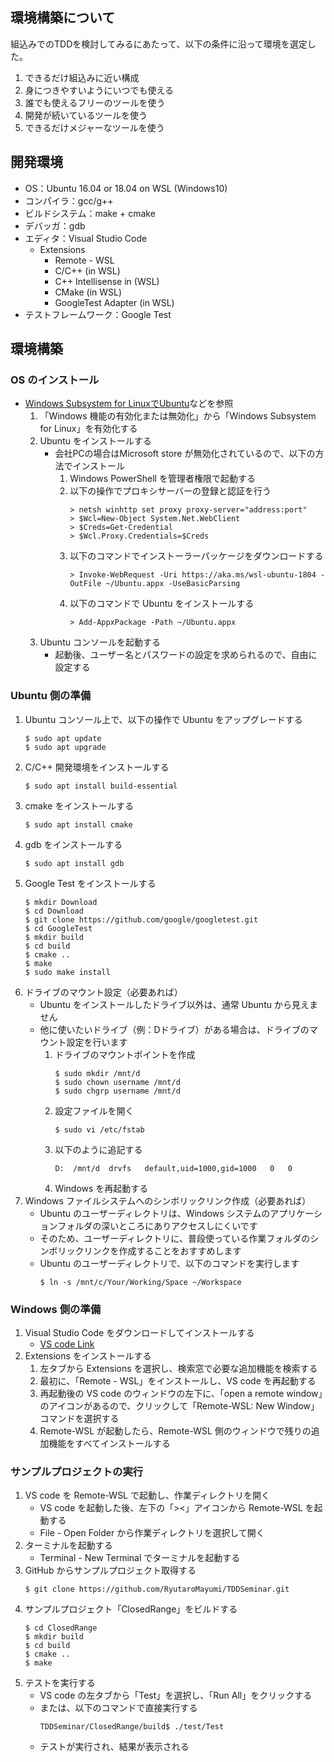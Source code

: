 ## 環境構築について
組込みでのTDDを検討してみるにあたって、以下の条件に沿って環境を選定した。
1. できるだけ組込みに近い構成
2. 身につきやすいようにいつでも使える
3. 誰でも使えるフリーのツールを使う
4. 開発が続いているツールを使う
5. できるだけメジャーなツールを使う
## 開発環境
- OS：Ubuntu 16.04 or 18.04 on WSL (Windows10)
- コンパイラ：gcc/g++
- ビルドシステム：make + cmake
- デバッガ：gdb
- エディタ：Visual Studio Code
    - Extensions
        - Remote - WSL
        - C/C++ (in WSL)
        - C++ Intellisense in (WSL)
        - CMake (in WSL)
        - GoogleTest Adapter (in WSL)
- テストフレームワーク：Google Test
## 環境構築
### OS のインストール
- [Windows Subsystem for LinuxでUbuntu](https://qiita.com/serlys/items/30f1b43deba257033342)などを参照
    1. 「Windows 機能の有効化または無効化」から「Windows Subsystem for Linux」を有効化する
    2. Ubuntu をインストールする
        - 会社PCの場合はMicrosoft store が無効化されているので、以下の方法でインストール
            1. Windows PowerShell を管理者権限で起動する
            2. 以下の操作でプロキシサーバーの登録と認証を行う
                ```
                > netsh winhttp set proxy proxy-server="address:port"
                > $Wcl=New-Object System.Net.WebClient
                > $Creds=Get-Credential
                > $Wcl.Proxy.Credentials=$Creds
                ```
            3. 以下のコマンドでインストーラーパッケージをダウンロードする
                ```
                > Invoke-WebRequest -Uri https://aka.ms/wsl-ubuntu-1804 -OutFile ~/Ubuntu.appx -UseBasicParsing
                ```
            4. 以下のコマンドで Ubuntu をインストールする
                ```
                > Add-AppxPackage -Path ~/Ubuntu.appx
                ```
    3. Ubuntu コンソールを起動する
        - 起動後、ユーザー名とパスワードの設定を求められるので、自由に設定する
### Ubuntu 側の準備
1. Ubuntu コンソール上で、以下の操作で Ubuntu をアップグレードする
    ```
    $ sudo apt update
    $ sudo apt upgrade
    ```
2. C/C++ 開発環境をインストールする
    ```
    $ sudo apt install build-essential
    ```
3. cmake をインストールする
    ```
    $ sudo apt install cmake
    ```
4. gdb をインストールする
    ```
    $ sudo apt install gdb
    ```
5. Google Test をインストールする
    ```
    $ mkdir Download
    $ cd Download
    $ git clone https://github.com/google/googletest.git
    $ cd GoogleTest
    $ mkdir build
    $ cd build
    $ cmake ..
    $ make
    $ sudo make install
    ```
6. ドライブのマウント設定（必要あれば）
    - Ubuntu をインストールしたドライブ以外は、通常 Ubuntu から見えません
    - 他に使いたいドライブ（例：Dドライブ）がある場合は、ドライブのマウント設定を行います
        1. ドライブのマウントポイントを作成
            ```
            $ sudo mkdir /mnt/d
            $ sudo chown username /mnt/d
            $ sudo chgrp username /mnt/d
            ```
        2. 設定ファイルを開く
            ```
            $ sudo vi /etc/fstab
            ```
        3. 以下のように追記する
            ```
            D:  /mnt/d  drvfs   default,uid=1000,gid=1000   0   0
            ```
        4. Windows を再起動する
7. Windows ファイルシステムへのシンボリックリンク作成（必要あれば）
    - Ubuntu のユーザーディレクトリは、Windows システムのアプリケーションフォルダの深いところにありアクセスしにくいです
    - そのため、ユーザーディレクトリに、普段使っている作業フォルダのシンボリックリンクを作成することをおすすめします
    - Ubuntu のユーザーディレクトリで、以下のコマンドを実行します
        ```
        $ ln -s /mnt/c/Your/Working/Space ~/Workspace
        ```
### Windows 側の準備
1. Visual Studio Code をダウンロードしてインストールする
    - [VS code Link](https://code.visualstudio.com/download)
2. Extensions をインストールする
    1. 左タブから Extensions を選択し、検索窓で必要な追加機能を検索する
    2. 最初に、「Remote - WSL」をインストールし、VS code を再起動する
    3. 再起動後の VS code のウィンドウの左下に、「open a remote window」のアイコンがあるので、クリックして「Remote-WSL: New Window」コマンドを選択する
    4. Remote-WSL が起動したら、Remote-WSL 側のウィンドウで残りの追加機能をすべてインストールする
### サンプルプロジェクトの実行
1. VS code を Remote-WSL で起動し、作業ディレクトリを開く
    - VS code を起動した後、左下の「><」アイコンから Remote-WSL を起動する
    - File - Open Folder から作業ディレクトリを選択して開く
2. ターミナルを起動する
    - Terminal - New Terminal でターミナルを起動する
3. GitHub からサンプルプロジェクト取得する
    ```
    $ git clone https://github.com/RyutaroMayumi/TDDSeminar.git
    ```
4. サンプルプロジェクト「ClosedRange」をビルドする
    ```
    $ cd ClosedRange
    $ mkdir build
    $ cd build
    $ cmake ..
    $ make
    ```
5. テストを実行する
    - VS code の左タブから「Test」を選択し、「Run All」をクリックする
    - または、以下のコマンドで直接実行する
        ```
        TDDSeminar/ClosedRange/build$ ./test/Test
        ```
    - テストが実行され、結果が表示される
